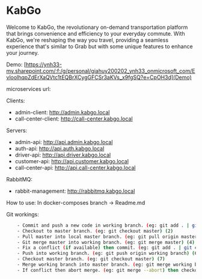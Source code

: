 # KabGo
Welcome to KabGo, the revolutionary on-demand transportation platform that brings convenience and efficiency to your everyday commute. With KabGo, we're reshaping the way you travel, providing a seamless experience that's similar to Grab but with some unique features to enhance your journey.

Demo: [https://ynh33-my.sharepoint.com/:f:/g/personal/giahuy200202_ynh33_onmicrosoft_com/EvloolhqpZdErXaQVtc1tEQBrXCygGFCSr3aKVs_x9fgSQ?e=CpOH3d](Demo)

microservices url:

Clients:
- admin-client: http://admin.kabgo.local
- call-center-client: http://call-center.kabgo.local

Servers:
- admin-api: http://api.admin.kabgo.local
- auth-api: http://api.auth.kabgo.local
- driver-api: http://api.driver.kabgo.local
- customer-api: http://api.customer.kabgo.local
- call-center-api: http://api.call-center.kabgo.local

RabbitMQ:
- rabbit-management: http://rabbitmq.kabgo.local

How to use: In docker-composes branch -> Readme.md


Git workings:
```bash
    - Commit and push a new code in working branch. (eg: git add . | git commit -m "..." | git push -u origin working branch) (1)
    - Checkout to master branch. (eg: git checkout master) (2)
    - Pull master into local master branch. (eg: git pull origin master) (3)
    - Git merge master into working branch. (eg: git merge master) (4)
    - Fix a conflict (if available) then commit. (eg: git add . | git commit -m "...") (5)
    - Push into working branch. (eg: git push origin working branch) (6)
    - Checkout master branch. (eg: git checkout master) (7)
    - Merge working branch into master branch. (eg: git merge working branch) (8)
    - If conflict then abort merge. (eg: git merge --abort) then checkout to working branch (eg: git checkout working branch) and do again from step 2 to step 8.
```
